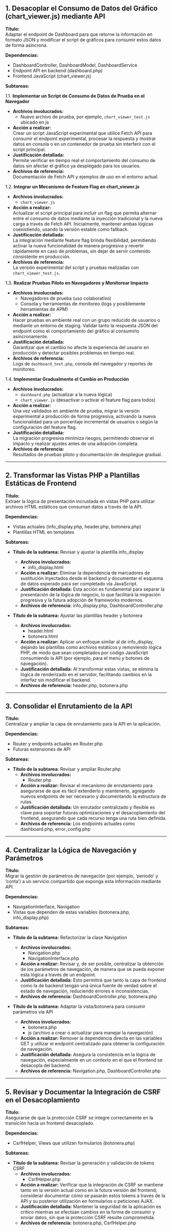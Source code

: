 ## 1. Desacoplar el Consumo de Datos del Gráfico (chart_viewer.js) mediante API

**Título:**  
Adaptar el endpoint de Dashboard para que retorne la información en formato JSON y modificar el script de gráficos para consumir estos datos de forma asíncrona.

**Dependencias:**  
- DashboardController, DashboardModel, DashboardService  
- Endpoint API en backend (dashboard.php)  
- Frontend JavaScript (chart_viewer.js)

**Subtareas:**

1.1. **Implementar un Script de Consumo de Datos de Prueba en el Navegador**  
   - **Archivos involucrados:**  
     - Nuevo archivo de prueba, por ejemplo, `chart_viewer_test.js` ubicado en js  
   - **Acción a realizar:**  
     Crear un script JavaScript experimental que utilice Fetch API para consumir el endpoint experimental, procesar la respuesta y mostrar datos en consola o en un contenedor de prueba sin interferir con el script principal.  
   - **Justificación detallada:**  
     Permite verificar en tiempo real el comportamiento del consumo de datos sin afectar el gráfico ya desplegado para los usuarios.
   - **Archivos de referencia:**  
     Documentación de Fetch API y ejemplos de uso en el entorno actual.

1.2. **Integrar un Mecanismo de Feature Flag en chart_viewer.js**  
   - **Archivos involucrados:**  
     - `chart_viewer.js`  
   - **Acción a realizar:**  
     Actualizar el script principal para incluir un flag que permita alternar entre el consumo de datos mediante la inyección tradicional y la nueva carga a través de Fetch API. Inicialmente, mantener ambas lógicas coexistiendo, usando la versión estable como fallback.  
   - **Justificación detallada:**  
     La integración mediante feature flag brinda flexibilidad, permitiendo activar la nueva funcionalidad de manera progresiva y revertir rápidamente en caso de problemas, sin dejar de servir contenido consistente en producción.
   - **Archivos de referencia:**  
     La versión experimental del script y pruebas realizadas con `chart_viewer_test.js`.

1.3. **Realizar Pruebas Piloto en Navegadores y Monitorear Impacto**  
   - **Archivos involucrados:**  
     - Navegadores de prueba (uso colaborativo)  
     - Consola y herramientas de monitoreo (logs y posiblemente herramientas de APM)  
   - **Acción a realizar:**  
     Hacer pruebas en ambiente real con un grupo reducido de usuarios o mediante un entorno de staging. Validar tanto la respuesta JSON del endpoint como el comportamiento del gráfico al consumirlo asíncronamente.  
   - **Justificación detallada:**  
     Garantizar que el cambio no afecte la experiencia del usuario en producción y detectar posibles problemas en tiempo real.
   - **Archivos de referencia:**  
     Logs de `dashboard_test.php`, consola del navegador y reportes de monitoreo.

1.4. **Implementar Gradualmente el Cambio en Producción**  
   - **Archivos involucrados:**  
     - `dashboard.php` (actualizar a la nueva lógica)  
     - `chart_viewer.js` (desactivar o activar el feature flag para todos)  
   - **Acción a realizar:**  
     Una vez validados en ambiente de prueba, migrar la versión experimental a producción de forma progresiva, activando la nueva funcionalidad para un porcentaje incremental de usuarios o según la configuración del feature flag.
   - **Justificación detallada:**  
     La migración progresiva minimiza riesgos, permitiendo observar el impacto y realizar ajustes antes de una adopción completa.
   - **Archivos de referencia:**  
     Resultados de pruebas piloto y documentación de despliegue gradual.


---

## 2. Transformar las Vistas PHP a Plantillas Estáticas de Frontend

**Título:**  
Extraer la lógica de presentación incrustada en vistas PHP para utilizar archivos HTML estáticos que consuman datos a través de la API.

**Dependencias:**  
- Vistas actuales (info_display.php, header.php, botonera.php)  
- Plantillas HTML en templates

**Subtareas:**

- **Título de la subtarea:** Revisar y ajustar la plantilla info_display  
  - **Archivos involucrados:**  
    - info_display.html  
  - **Acción a realizar:** Eliminar la dependencia de marcadores de sustitución inyectados desde el backend y documentar el esquema de datos esperado para ser completado vía JavaScript.  
  - **Justificación detallada:** Esta acción es fundamental para separar la presentación de la lógica de negocio, lo que facilitará la migración progresiva y la futura adopción de frameworks modernos.  
  - **Archivos de referencia:** info_display.php, DashboardController.php

- **Título de la subtarea:** Ajustar las plantillas header y botonera  
  - **Archivos involucrados:**  
    - header.html  
    - botonera.html  
  - **Acción a realizar:** Aplicar un enfoque similar al de info_display, dejando las plantillas como archivos estáticos y removiendo lógica PHP, de modo que sean completados por código JavaScript consumiendo la API (por ejemplo, para el menú y botones de navegación).  
  - **Justificación detallada:** Al transformar estas vistas, se elimina la lógica de renderizado en el servidor, facilitando cambios en la interfaz sin modificar el backend.  
  - **Archivos de referencia:** header.php, botonera.php

---

## 3. Consolidar el Enrutamiento de la API

**Título:**  
Centralizar y ampliar la capa de enrutamiento para la API en la aplicación.

**Dependencias:**  
- Router y endpoints actuales en Router.php  
- Futuras extensiones de API

**Subtareas:**

- **Título de la subtarea:** Revisar y ampliar Router.php  
  - **Archivos involucrados:**  
    - Router.php  
  - **Acción a realizar:** Revisar el mecanismo de enrutamiento para asegurarse de que es fácil extenderlo y mantenerlo, agregando nuevos endpoints de ser necesario y documentando la estructura de rutas.  
  - **Justificación detallada:** Un enrutador centralizado y flexible es clave para soportar futuras optimizaciones y el desacoplamiento del frontend, asegurando que cada recurso tenga una ruta bien definida.  
  - **Archivos de referencia:** Los endpoints actuales como dashboard.php, error_config.php
  
---

## 4. Centralizar la Lógica de Navegación y Parámetros

**Título:**  
Migrar la gestión de parámetros de navegación (por ejemplo, ‘periodo’ y ‘conta’) a un servicio compartido que exponga esta información mediante API.

**Dependencias:**  
- NavigationInterface, Navigation  
- Vistas que dependen de estas variables (botonera.php, info_display.php)

**Subtareas:**

- **Título de la subtarea:** Refactorizar la clase Navigation  
  - **Archivos involucrados:**  
    - Navigation.php  
    - NavigationInterface.php  
  - **Acción a realizar:** Revisar y, de ser posible, centralizar la obtención de los parámetros de navegación, de manera que se pueda exponer esta lógica a través de un endpoint.  
  - **Justificación detallada:** Esto permitirá que tanto la capa de frontend como la de backend tengan una única fuente de verdad sobre el estado de navegación, reduciendo errores e inconsistencias.  
  - **Archivos de referencia:** DashboardController.php, botonera.php

- **Título de la subtarea:** Adaptar la vista/botonera para consumir parámetros vía API  
  - **Archivos involucrados:**  
    - botonera.php  
    - js (archivo a crear o actualizar para manejar la navegación)  
  - **Acción a realizar:** Remover la dependencia directa en las variables GET y utilizar el endpoint centralizado para obtener la configuración de navegación.  
  - **Justificación detallada:** Asegura la consistencia en la lógica de navegación, especialmente en un contexto en el que el frontend se desacopla del backend.  
  - **Archivos de referencia:** Navigation.php, DashboardController.php

---

## 5. Revisar y Documentar la Integración de CSRF en el Desacoplamiento

**Título:**  
Asegurarse de que la protección CSRF se integre correctamente en la transición hacia un frontend desacoplado.

**Dependencias:**  
- CsrfHelper, Views que utilizan formularios (botonera.php)

**Subtareas:**

- **Título de la subtarea:** Revisar la generación y validación de tokens CSRF  
  - **Archivos involucrados:**  
    - CsrfHelper.php  
  - **Acción a realizar:** Verificar que la integración de CSRF se mantiene tanto en la versión actual como en la futura versión del frontend; considerar documentar cómo se pasarán estos tokens a través de la API y su posterior utilización en formularios o peticiones AJAX.  
  - **Justificación detallada:** Mantener la seguridad de la aplicación es crítico mientras se efectúan cambios en la forma de consumir y enviar datos, sin que la protección CSRF resulte comprometida.  
  - **Archivos de referencia:** botonera.php, CsrfHelper.php